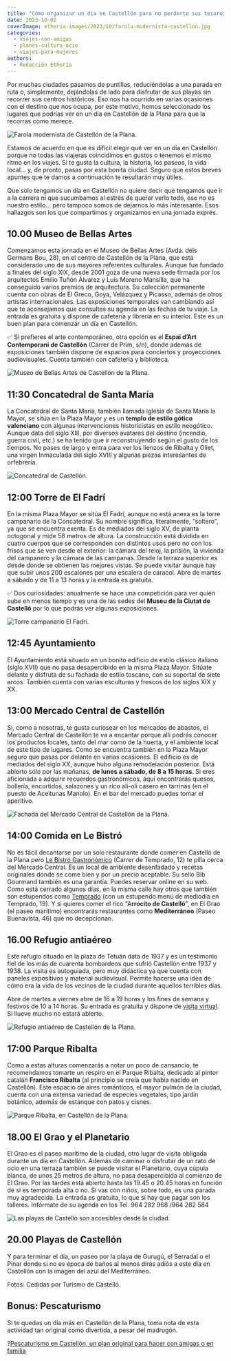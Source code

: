 ```yaml
---
title: "Cómo organizar un día en Castellón para no perderte sus tesoros"
date: 2023-10-02
coverImage: etheria-images/2023/10/farola-modernista-castellon.jpg
categories: 
  - viajes-con-amigas
  - planes-cultura-ocio
  - viajes-para-mujeres
authors: 
  - Redacción Etheria
---
```


Por muchas ciudades pasamos de puntillas, reduciéndolas a una parada en ruta o, 
simplemente, dejándolas de lado para disfrutar de sus playas sin recorrer sus centros 
históricos. Eso nos ha ocurrido en varias ocasiones con el destino que nos ocupa, por 
este motivo, hemos seleccionado los lugares que podrías ver en un día en Castellón de la 
Plana para que la recorras como merece. 

![Farola modernista de Castellón de la Plana.](etheria-images/2023/10/farola-modernista-castellon.jpg "Farola modernista de Castellón de la Plana.")

Estamos de acuerdo en que es difícil elegir qué ver en un día en Castellón porque no 
todas las viajeras coincidimos en gustos o tenemos el mismo ritmo en los viajes. Si te 
gusta la cultura, la historia, los paseos, la vida local... y, de pronto, pasas por esta 
bonita ciudad. Seguro que estos breves apuntes que te damos a continuación te resultarán 
muy útiles. 

Que solo tengamos un día en Castellón no quiere decir que tengamos que ir a la carrera 
ni que sucumbamos al estrés de querer verlo todo, ese no es nuestro estilo... pero 
tampoco somos de dejarnos lo más interesante. Esos hallazgos son los que compartimos y 
organizamos en una jornada exprés. 

## 10.00 Museo de Bellas Artes

Comenzamos esta jornada en el Museo de Bellas Artes (Avda. dels Germans Bou, 28), en el 
centro de Castellón de la Plana, que está considerado uno de sus mayores referentes 
culturales. Aunque fue fundado a finales del siglo XIX, desde 2001 goza de una nueva 
sede firmada por los arquitectos Emilio Tuñón Álvarez y Luis Moreno Mansilla, que ha 
conseguido varios premios de arquitectura. Su colección permanente cuenta con obras de 
El Greco, Goya, Velázquez y Picasso, además de otros artistas internacionales. Las 
exposiciones temporales van cambiando así que te aconsejamos que consultes su agenda en 
las fechas de tu viaje. La entrada es gratuita y dispone de cafetería y librería en su 
interior. Este es un buen plan para comenzar un día en Castellón. 

✅ Si prefieres el arte contemporáneo, otra opción es el **Espai d’Art Contemporani de 
Castellón** (Carrer de Prim, s/n), donde además de exposiciones también dispone de 
espacios para conciertos y proyecciones audiovisuales. Cuenta también con cafetería y 
biblioteca. 

![Museo de Bellas Artes de Castellón de la Plana.](etheria-images/2023/10/museo-bellas-artes-castellon.jpg "Museo de Bellas Artes de Castellón de la Plana.")

## 11:30 Concatedral de Santa María

La Concatedral de Santa María, también llamada iglesia de Santa María la Mayor, se sitúa 
en la Plaza Mayor y es un **templo de estilo gótico valenciano** con algunas 
intervenciones historicistas en estilo neogótico. Aunque data del siglo XIII, por 
diversos avatares del destino (incendio, guerra civil, etc.) se ha tenido que ir 
reconstruyendo según el gusto de los tiempos. No pases de largo y entra para ver los 
lienzos de Ribalta y Oliet, una virgen Inmaculada del siglo XVIII y algunas piezas 
interesantes de orfebrería. 

![Concatedral de Castellón.](etheria-images/2023/10/con-catedral-castellon.jpg "Concatedral de Castellón de la Plana.")

## 12:00 Torre de El Fadrí

En la misma Plaza Mayor se sitúa El Fadrí, aunque no está anexa es la torre campanario 
de la Concatedral. Su nombre significa, literalmente, “soltero”, ya que se encuentra 
exenta. Es de mediados del siglo XV, de planta octogonal y mide 58 metros de altura. La 
construcción está dividida en cuatro cuerpos que se corresponden con distintos usos pero 
no con los frisos que se ven desde el exterior: la cámara del reloj, la prisión, la 
vivienda del campanero y la cámara de las campanas. Desde la terraza superior es desde 
donde se obtienen las mejores vistas. Se puede visitar aunque hay que subir unos 200 
escalones por una escalera de caracol. Abre de martes a sábado y de 11 a 13 horas y la 
entrada es gratuita. 

✅ Dos curiosidades: anualmente se hace una competición para ver quién sube en menos 
tiempo y es una de las sedes del **Museu de la Ciutat de Castelló** por lo que podrás 
ver algunas exposiciones. 

![Torre campanario El Fadrí.](etheria-images/2023/10/Torre-campanario-fadri.jpg "Torre campanario El Fadrí.")

## 12:45 Ayuntamiento

El Ayuntamiento está situado en un bonito edi­ficio de estilo clásico italiano (siglo 
XVII) que no pasa desapercibido en la misma Plaza Mayor. Sitúate delante y disfruta de 
su fachada de estilo toscano, con su soportal de siete arcos. También cuenta con varias 
esculturas y frescos de los siglos XIX y XX. 

## 13:00 Mercado Central de Castellón

Si, como a nosotras, te gusta curiosear en los mercados de abastos, el Mercado Central 
de Castellón te va a encantar porque allí podrás conocer los productos locales, tanto 
del mar como de la huerta, y el ambiente local de este tipo de lugares. Como se 
encuentra también en la Plaza Mayor seguro que pasas por delante en varias ocasiones. El 
edificio es de mediados del siglo XX, aunque hubo alguna remodelación posterior. Está 
abierto sólo por las mañanas, **de lunes a sábado, de 8 a 15 horas**. Si eres aficionada 
a adquirir recuerdos gastronómicos, aquí encontrarás quesos, bollería, encurtidos, 
salazones y un rico ali-oli casero en tarrinas (en el puesto de Aceitunas Manolo). En el 
bar del mercado puedes tomar el aperitivo. 

![Fachada del Mercado Central de Castellón de la Plana.](etheria-images/2023/10/mercado-central-castellon.jpg "© Mercado Central de Castellón de la Plana.")

## 14:00 Comida en Le Bistró

No es fácil decantarse por un solo restaurante donde comer en Castelló de la Plana pero [Le 
Bistró Gastronómico](https://lebistrotcs.com/) (Carrer de Temprado, 12) te pilla cerca 
del Mercado Central. Es un local de ambiente desenfadado y recetas originales donde se 
come bien y por un precio aceptable. Su sello Bib Gourmand también es una garantía. 
Puedes reservar online en su web. Como está cerrado algunos días, en la misma calle hay 
otros que también son estupendos como [Temprado](https://www.lacartadetemprado19.com/) 
(con un estupendo menú de mediodía en Temprado, 19). Y si quieres comer el rico 
"A**rrocito de Castelló**", en El Grao (el paseo marítimo) encontrarás restaurantes como 
**Mediterráneo** (Paseo Buenavista, 46) que no decepcionan. 

## 16.00 Refugio antiaéreo

Este refugio situado en la plaza de Tetuán data de 1937 y es un testimonio fiel de los 
más de cuarenta bombardeos que sufrió Castellón entre 1937 y 1938. La visita es 
autoguiada, pero muy didáctica ya que cuenta con paneles expositivos y material 
audiovisual. Permite hacerse una idea de cómo era la vida de los vecinos de la ciudad 
durante aquellos terribles días. 

Abre de martes a viernes abre de 16 a 19 horas y los fines de semana y festivos de 10 a 
14 horas. Su entrada es gratuita y dispone de [visita 
virtual](https://mucc.castello.es/seus/refugi-antiaeri/). Si llueve mucho no estará 
abierto. 

![Refugio antiaéreo de Castellón de la Plana.](etheria-images/2023/10/refugio-guerra-civil-castellon.jpg "Refugio antiaéreo de Castellón de la Plana.")

## 17:00 Parque Ribalta

Como a estas alturas comenzarás a notar un poco de cansancio, te recomendamos tomarte un 
respiro en el Parque Ribalta, dedicado al pintor catalán **Francisco Ribalta** (al 
principio se creía que había nacido en Castellón). Este espacio de aires románticos, el 
mayor pulmón de la ciudad, cuenta con una extensa variedad de especies vegetales, tipo 
jardín botánico, además de estanque con patos y cisnes. 

![Parque Ribalta, en Castellón de la Plana.](etheria-images/2023/10/parque-ribalta-castellon.jpg "Parque Ribalta, en Castellón de la Plana.")

## 18.00 El Grao y el Planetario

El Grao es el paseo marítimo de la ciudad, otro lugar de visita obligada durante un día 
en Castellón. Además de caminar o disfrutar de un rato de ocio en una terraza también se 
puede visitar el Planetario, cuya cúpula blanca, de unos 25 metros de altura, no pasa 
desapercibida al comienzo de El Grao. Por las tardes está abierto hasta las 19.45 o 
20.45 horas en función de si es temporada alta o no. Si vas con niños, sobre todo, es 
una parada muy agradecida. La entrada es gratuita, lo que sí hay que pagar son los 
talleres. Infórmate de su agenda en los Tel. 964 282 968 /964 282 584 

![Las playas de Castelló son accesibles desde la ciudad.](etheria-images/2023/10/playas-castello.jpg "Las playas de Castelló son accesibles desde la ciudad.")

## 20.00 Playas de Castellón

Y para terminar el día, un paseo por la playa de Gurugú, el Serradal o el Pinar donde si 
no es época de baños al menos dirás adiós a este día en Castellón con la imagen del azul 
del Mediterráneo. 

Fotos: Cedidas por Turismo de Castelló. 

## Bonus: Pescaturismo

Si te quedas un día más en Castellón de la Plana, toma nota de esta actividad tan 
original como divertida, a pesar del madrugón. 

?[Pescaturismo en Castellón, un plan original para hacer con amigas o en 
familia](https://etheriamagazine.com/2021/01/12/pescaturismo-en-castellon-plan-original-familias-amigos/)
